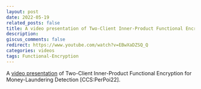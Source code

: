 ```yaml
---
layout: post
date: 2022-05-19
related_posts: false
title: A video presentation of Two-Client Inner-Product Functional Encryption for Money-Laundering Detection [CCS:PerPoi22].
description:
giscus_comments: false
redirect: https://www.youtube.com/watch?v=EBwXaDZSQ_Q
categories: videos
tags: Functional-Encryption
---
```


A <a href="https://www.youtube.com/watch?v=EBwXaDZSQ_Q">video presentation</a> of Two-Client Inner-Product Functional Encryption for Money-Laundering Detection [CCS:PerPoi22].
